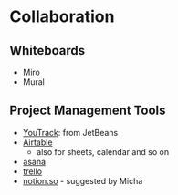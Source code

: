 # Collaboration

## Whiteboards

- Miro
- Mural

## Project Management Tools

- [YouTrack](https://www.jetbrains.com/youtrack/?gclid=CjwKCAjwps75BRAcEiwAEiACMZrOZKN3r-n5sJOAKgFoa1jzhw3hzm0Gxz3lPHcEUuIiiBN2923J-hoCnKcQAvD_BwE): from JetBeans
- [Airtable](https://airtable.com/)
	- also for sheets, calendar and so on
- [asana](https://asana.com/?noredirect)
- [trello](https://trello.com)
- [notion.so](https://www.notion.so/) - suggested by Micha